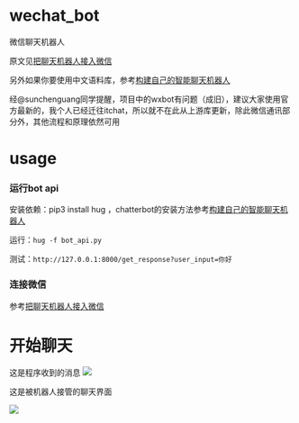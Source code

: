 # wechat_bot
微信聊天机器人

原文见[把聊天机器人接入微信](http://blog.just4fun.site/create-wechat-bot.html)


另外如果你要使用中文语料库，参考[构建自己的智能聊天机器人](http://blog.just4fun.site/create-a-smart-chat-bot.html)

经@sunchenguang同学提醒，项目中的wxbot有问题（成旧），建议大家使用官方最新的，我个人已经迁往itchat，所以就不在此从上游库更新，除此微信通讯部分外，其他流程和原理依然可用

# usage
### 运行bot api
安装依赖：pip3 install hug ，chatterbot的安装方法参考[构建自己的智能聊天机器人](http://blog.just4fun.site/create-a-smart-chat-bot.html)


运行：`hug -f bot_api.py`

测试：`http://127.0.0.1:8000/get_response?user_input=你好`

### 连接微信
参考[把聊天机器人接入微信](http://blog.just4fun.site/create-wechat-bot.html)

# 开始聊天

这是程序收到的消息
![](http://oav6fgfj1.bkt.clouddn.com/botaed8c5a1.png)

这是被机器人接管的聊天界面

![](http://oav6fgfj1.bkt.clouddn.com/wechat_bot6055328f.png)


